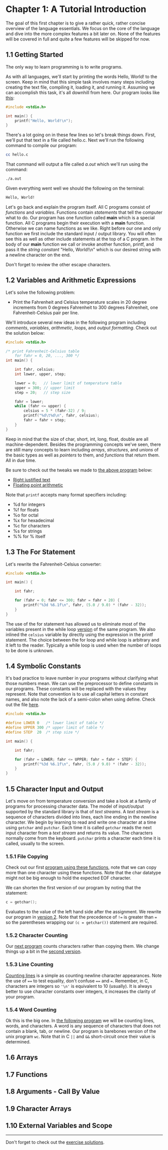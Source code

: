 # Chapter 1: A Tutorial Introduction

The goal of this first chapter is to give a rather quick, rather concise overview of the language essentials. We focus
on the core of the language and dive into the more complex features a bit later on. None of the features will be covered
in full and quite a few features will be skipped for now.

## 1.1 Getting Started

The only way to learn programming is to write programs.

As with all languages, we'll start by printing the words Hello, World! to the screen. Keep in mind that this simple task
involves many steps including creating the text file, compiling it, loading it, and running it. Assuming we can
accomplish this task, it's all downhill from here. Our program looks like [this][hello.c]:

```c
#include <stdio.h>

int main() {
    printf("Hello, World!\n");
}
```

There's a lot going on in these few lines so let's break things down. First, we'll put that text in a file called
hello.c. Next we'll run the following command to compile our program:

```bash
cc hello.c
```

That command will output a file called *a.out* which we'll run using the command:

```bash
./a.out
```

Given everything went well we should the following on the terminal:

```bash
Hello, World!
```

Let's go back and explain the program itself. All C programs consist of *functions* and *variables*. Functions contain
*statements* that tell the computer what to do. Our program has one function called **main** which is a special
function. All C programs begin their execution with a **main** function. Otherwise we can name functions as we like.
Right before our one and only function we first include the standard input / output library. You will often see this as
well as other include statements at the top of a C program. In the body of our **main** function we call or invoke
another function, printf, and pass it the *string constant* "Hello, World!\n" which is our desired string with a newline
character on the end.

Don't forget to review the other escape characters.

## 1.2 Variables and Arithmetic Expressions

Let's solve the following problem:

- Print the Fahrenheit and Celsius temperature scales in 20 degree increments from 0 degrees Fahrenheit to 300 degrees
Fahrenheit, one Fahrenheit-Celsius pair per line.

We'll introduce several new ideas in the following program including *comments*, *variables*, *arithmetic*, *loops*, and
*output formatting*. Check out the solution below:

```c
#include <stdio.h>

/* print Fahrenheit-Celsius table
    for fahr = 0, 20, ..., 300 */
int main() {

    int fahr, celsius;
    int lower, upper, step;

    lower = 0;   // lower limit of temperature table
    upper = 300; // upper limit
    step = 20;   // step size

    fahr = lower;
    while (fahr <= upper) {
        celsius = 5 * (fahr-32) / 9;
        printf("%d\t%d\n", fahr, celsius);
        fahr = fahr + step;
    }
}
```

Keep in mind that the size of char, short, int, long, float, double are all machine-dependent. Besides the programming
concepts we've seen, there are still many concepts to learn including *arrays*, *structures*, and *unions* of the basic
types as well as *pointers* to them, and *functions* that return them. All in due time.

Be sure to check out the tweaks we made to [the above program][fahr-celsius-table.c] below:

- [Right justified text][right-justified-fahr-celsius-table.c]
- [Floating point arithmetic][floating-point-fahr-celsius-table.c]

Note that `printf` accepts many format specifiers including:

- %d for integers
- %f for floats
- %o for octal
- %x for hexadecimal
- %c for characters
- %s for strings
- %% for % itself

## 1.3 The For Statement

Let's rewrite the Fahrenheit-Celsius converter:

```c
#include <stdio.h>

int main() {

    int fahr;

    for (fahr = 0; fahr <= 300; fahr = fahr + 20) {
        printf("%3d %6.1f\n", fahr, (5.0 / 9.0) * (fahr - 32));
    }
}
```

The use of the for statement has allowed us to eliminate most of the variables present in the
while loop [version][fahr-celsius-table.c] of the same program. We also inlined the `celsius` variable by directly using
the expression in the printf statement. The choice between the for loop and while loop is arbitrary and it left to the
reader. Typically a while loop is used when the number of loops to be done is unknown.

## 1.4 Symbolic Constants

It's bad practice to leave number in your programs without clarifying what those numbers mean. We can use the
preprocessor to define constants in our programs. These constants will be replaced with the values they represent. Note
that convention is to use all capital letters in constant names, and also note the lack of a semi-colon when using
define. Check out the file [here][symbolic-constants.c].

```c
#include <stdio.h>

#define LOWER 0   /* lower limit of table */
#define UPPER 300 /* upper limit of table */
#define STEP  20  /* step size */

int main() {

    int fahr;

    for (fahr = LOWER; fahr <= UPPER; fahr = fahr + STEP) {
        printf("%3d %6.1f\n", fahr, (5.0 / 9.0) * (fahr - 32));
    }
}
```

## 1.5 Character Input and Output

Let's move on from temperature conversion and take a look at a family of programs for processing character data. The
model of input/output supported by the standard library is that of *text streams*. A *text stream* is a sequence of
characters divided into lines, each line ending in the newline character. We begin by learning to read and write one
character at a time using `getchar` and `putchar`. Each time it is called `getchar` reads the next input character from
a *text stream* and returns its value. The characters normally come from the keyboard. `putchar` prints a character each
time it is called, usually to the screen.

### 1.5.1 File Copying

Check out our first [program using these functions][copy-input-to-output-1.c],
note that we can copy more than one character using these functions. Note that the char datatype might not be big enough
to hold the expected EOF character.

We can shorten the first version of our program by noting that the statement:

```c
c = getchar();
```

Evaluates to the value of the left hand side after the assignment. We rewrite our program in
[version 2][copy-input-to-output-2.c]. Note that the precedence of `!=` is greater than `=` so the parentheses wrapping
our `(c = getchar())` statement are required.

### 1.5.2 Character Counting

Our [next program][character-counting-1.c] counts characters rather than copying them. We change things up a bit in the
[second version][character-counting-2.c].

### 1.5.3 Line Counting

[Counting lines][line-counting-1.c] is a simple as counting newline character appearances. Note the use of `==` to test
equality, don't confuse `==` and `=`. Remember, in C, characters are integers so `'\n'` is equivalent to 10 (usually).
It is always better to use character constants over integers, it increases the clarity of your program.

### 1.5.4 Word Counting

Ok this is the big one. In [the following program][lines-words-characters-counting.c] we will be counting lines, words,
and characters. A word is any sequence of characters that does not contain a blank, tab, or newline. Our program is
barebones version of the unix program `wc`. Note that in C `||` and `&&` short-circuit once their value is determined.

## 1.6 Arrays

## 1.7 Functions

## 1.8 Arguments - Call By Value

## 1.9 Character Arrays

## 1.10 External Variables and Scope

---

Don't forget to check out the [exercise solutions][exercise-solutions].

[hello.c]: ./hello.c
[fahr-celsius-table.c]: ./fahrenheit-celsius-table.c
[right-justified-fahr-celsius-table.c]: ./right-justified-fahrenheit-celsius-table.c
[floating-point-fahr-celsius-table.c]: ./floating-point-fahrenheit-celsius-table.c
[for-loop.c]: ./for-loop.c
[symbolic-constants.c]: ./symbolic-constants.c
[copy-input-to-output-1.c]: ./copy-input-to-output-1.c
[copy-input-to-output-2.c]: ./copy-input-to-output-2.c
[character-counting-1.c]: ./character-counting-1.c
[character-counting-2.c]: ./character-counting-2.c
[line-counting-1.c]: ./line-counting-1.c
[lines-words-characters-counting.c]: ./lines-words-characters-counting.c
[exercise-solutions]: ./exercises
